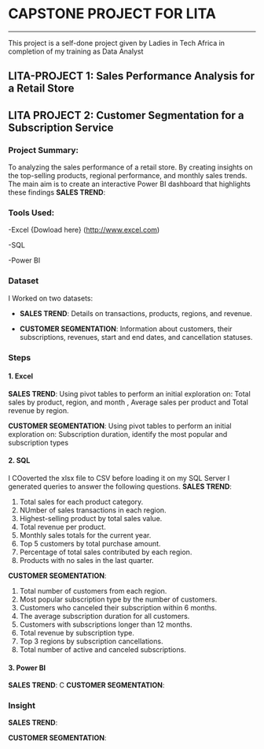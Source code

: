 # CAPSTONE PROJECT FOR LITA
---------------------------------------------------------------
This project is a self-done project given by Ladies in Tech Africa in completion of my training as Data Analyst 

## LITA-PROJECT 1: Sales Performance Analysis for a Retail Store
## LITA PROJECT 2: Customer Segmentation for a Subscription Service

### Project Summary:
To analyzing the sales performance of a retail store. By creating insights on the top-selling products, regional 
performance, and monthly sales trends. The main aim is to create an interactive Power BI 
dashboard that highlights these findings
 **SALES TREND**:
 

### Tools Used:
-Excel {Dowload here} (http://www.excel.com)

-SQL

-Power BI

### Dataset
I Worked on two datasets:
- **SALES TREND**: Details on transactions, products, regions, and revenue.
  
- **CUSTOMER SEGMENTATION**: Information about customers, their subscriptions, revenues, start and end dates, and cancellation statuses.

### Steps
#### 1. Excel
**SALES TREND**: Using pivot tables to perform an initial exploration on: Total sales by product, region, and month , Average sales per product and Total revenue by region.

**CUSTOMER SEGMENTATION**:  Using pivot tables to perform an initial exploration on: Subscription duration, identify the most popular and subscription types

#### 2. SQL
I COoverted the xlsx file to CSV before loading it on my SQL Server
 I generated queries to answer the following questions. 
**SALES TREND**:
1. Total sales for each product category.
2. NUmber of sales transactions in each region.
3. Highest-selling product by total sales value.
4. Total revenue per product.
5. Monthly sales totals for the current year.
6. Top 5 customers by total purchase amount.
7. Percentage of total sales contributed by each region.
8. Products with no sales in the last quarter.

**CUSTOMER SEGMENTATION**:
1. Total number of customers from each region.
2. Most popular subscription type by the number of customers.
3. Customers who canceled their subscription within 6 months.
4. The average subscription duration for all customers.
5. Customers with subscriptions longer than 12 months.
6. Total revenue by subscription type.
7. Top 3 regions by subscription cancellations.
8. Total number of active and canceled subscriptions.
#### 3. Power BI

**SALES TREND**: 
C
**CUSTOMER SEGMENTATION**:

### Insight
**SALES TREND**:

**CUSTOMER SEGMENTATION**:
